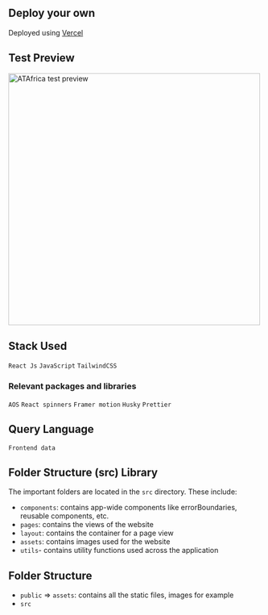 ## Deploy your own

Deployed using [Vercel](https://vercel.com?utm_source=github&utm_medium=readme&utm_campaign=next-example)

## Test Preview

<img src="https://res.cloudinary.com/israelayooluwa/image/upload/v1663075228/ok_ecj8gq.png" width="500" alt="ATAfrica test preview"/>

## Stack Used

`React Js`
`JavaScript`
`TailwindCSS`

### Relevant packages and libraries

`AOS`
`React spinners`
`Framer motion`
`Husky`
`Prettier`

## Query Language

`Frontend data`

## Folder Structure (src) Library

The important folders are located in the `src` directory. These include:

- `components`: contains app-wide components like errorBoundaries, reusable components, etc.
- `pages`: contains the views of the website
- `layout`: contains the container for a page view
- `assets`: contains images used for the website
- `utils`- contains utility functions used across the application

## Folder Structure

- `public` => `assets`: contains all the static files, images for example
- `src`
